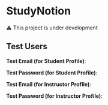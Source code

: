 # StudyNotion 
⚠️ This project is under development

## Test Users

**Test Email (for Student Profile)**:

**Test Password (for Student Profile)**:

**Test Email (for Instructor Profile)**:

**Test Password (for Instructor Profile)**: